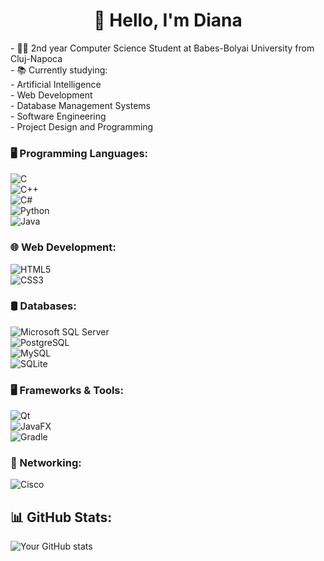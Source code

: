 <h1 align="center">👋 Hello, I'm Diana</h1>
- 👨‍💻 2nd year Computer Science Student at Babes-Bolyai University from Cluj-Napoca<br>
- 📚 Currently studying:<br>
  - Artificial Intelligence  <br>
  - Web Development <br>
  - Database Management Systems <br>
  - Software Engineering <br>
  - Project Design and Programming  


### 🖥️ Programming Languages:
![C](https://img.shields.io/badge/C-%2300599C.svg?&style=for-the-badge&logo=c&logoColor=white)  
![C++](https://img.shields.io/badge/C++-%2300599C.svg?&style=for-the-badge&logo=c%2B%2B&logoColor=white)  
![C#](https://img.shields.io/badge/C%23-%23239120.svg?&style=for-the-badge&logo=c-sharp&logoColor=white)  
![Python](https://img.shields.io/badge/Python-%233776AB.svg?&style=for-the-badge&logo=python&logoColor=white)  
![Java](https://img.shields.io/badge/Java-%23ED8B00.svg?&style=for-the-badge&logo=java&logoColor=white)  

### 🌐 Web Development:
![HTML5](https://img.shields.io/badge/HTML5-%23E34F26.svg?&style=for-the-badge&logo=html5&logoColor=white)  
![CSS3](https://img.shields.io/badge/CSS3-%231572B6.svg?&style=for-the-badge&logo=css3&logoColor=white)  

### 🛢️ Databases:
![Microsoft SQL Server](https://img.shields.io/badge/Microsoft%20SQL%20Server-%23CC2927.svg?&style=for-the-badge&logo=microsoft-sql-server&logoColor=white)  
![PostgreSQL](https://img.shields.io/badge/PostgreSQL-%23336791.svg?&style=for-the-badge&logo=postgresql&logoColor=white)  
![MySQL](https://img.shields.io/badge/MySQL-%234479A1.svg?&style=for-the-badge&logo=mysql&logoColor=white)  
![SQLite](https://img.shields.io/badge/SQLite-%23003B57.svg?&style=for-the-badge&logo=sqlite&logoColor=white)  

### 🖥️ Frameworks & Tools:
![Qt](https://img.shields.io/badge/Qt-%23239A47.svg?&style=for-the-badge&logo=qt&logoColor=white)  
![JavaFX](https://img.shields.io/badge/JavaFX-%23ED8B00.svg?&style=for-the-badge&logo=java&logoColor=white)  
![Gradle](https://img.shields.io/badge/Gradle-%2302303A.svg?&style=for-the-badge&logo=gradle&logoColor=white)  

### 📡 Networking:
![Cisco](https://img.shields.io/badge/Cisco-%23049FD9.svg?&style=for-the-badge&logo=cisco&logoColor=white)  

## 📊 GitHub Stats:
![Your GitHub stats](https://github-readme-stats.vercel.app/api?username=vdiana16&show_icons=true&theme=dark)

